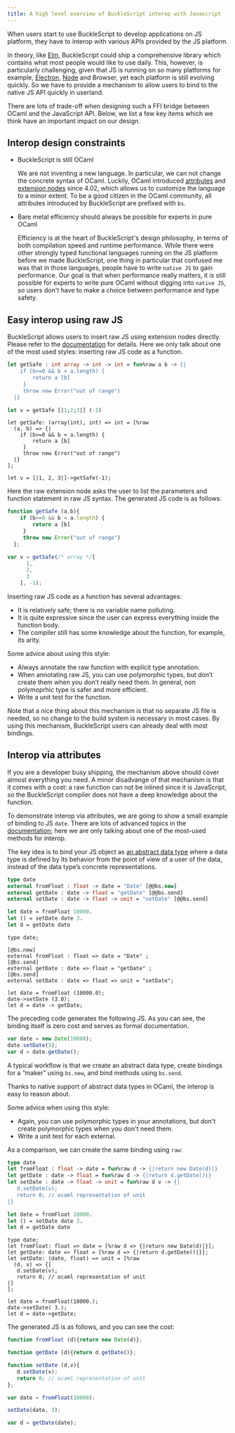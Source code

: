 ```yaml
---
title: A high level overview of BuckleScript interop with Javascript
---
```


When users start to use BuckleScript to develop applications on JS platform, they have to interop with various APIs provided by the JS platform. 

In theory, like [Elm](https://elm-lang.org/), BuckleScript could ship a comprehensive library which contains what most people would like to use daily.
This, however, is particularly challenging, given that 
JS is running on so many platforms for example, [Electron](https://electronjs.org/), [Node](https://nodejs.org/) and Browser, yet each platform is still evolving quickly. So we have to provide a mechanism to allow users to bind to the native JS API quickly in userland.

There are lots of trade-off when designing such a FFI bridge between OCaml and the JavaScript API. Below, we list a few key items which we think have an important impact on our design.

## Interop design constraints

- BuckleScript is still OCaml

    We are not inventing a new language. In particular, we can not change the concrete syntax of OCaml. Luckily, OCaml introduced [attributes](https://caml.inria.fr/pub/docs/manual-ocaml/extn.html#sec260) and [extension nodes](https://caml.inria.fr/pub/docs/manual-ocaml/extn.html#sec262) since 4.02, which allows us to customize the language to a minor extent. To be a good citizen in the OCaml community, all attributes introduced by BuckleScript are prefixed with `bs`.

- Bare metal efficiency should always be possible for experts in pure OCaml

    Efficiency is at the heart of BuckleScript's design philosophy, in terms of both compilation speed and runtime performance. While there were other strongly typed functional languages running on the JS platform before we made BuckleScript, one thing in particular that confused me was that in those languages, people have to write `native JS` to gain performance. Our goal is that when performance really matters, it is still possible for experts to write pure OCaml without digging into `native JS`, so users don't have to make a choice between performance and type safety.



## Easy interop using raw JS

BuckleScript allows users to insert raw JS using extension nodes directly. Please refer to the [documentation](https://bucklescript.github.io/docs/en/embed-raw-javascript) for details. Here we only talk about one of the most used styles: inserting raw JS code as a function.

```ocaml
let getSafe : int array -> int -> int = fun%raw a b -> {| 
	if (b>=0 && b < a.length) {
    	return a [b]
     }
     throw new Error("out of range")
  |} 

let v = getSafe [|1;2;3|] (-1)
```
```reasonml
let getSafe: (array(int), int) => int = [%raw
  (a, b) => {|
	if (b>=0 && b < a.length) {
    	return a [b]
     }
     throw new Error("out of range")
  |}
];

let v = [|1, 2, 3|]->getSafe(-1);
```

Here the raw extension node asks the user to list the parameters and function statement in raw JS syntax. The generated JS code is as follows:

```js
function getSafe (a,b){ 
	if (b>=0 && b < a.length) {
    	return a [b]
     }
     throw new Error("out of range")
  };

var v = getSafe(/* array */[
      1,
      2,
      3
    ], -1);

```

Inserting raw JS code as a function has several advantages:

- It is relatively safe; there is no variable name polluting.
- It is quite expressive since the user can express everything inside the function body.
- The compiler still has some knowledge about the function, for example, its arity.

Some advice about using this style:
- Always annotate the raw function with explicit type annotation.
- When annotating raw JS, you can use polymorphic types, but don’t create them when you don’t really need them. In general, non polymoprhic type is safer and more efficient.
- Write a unit test for the function.

Note that a nice thing about this mechanism is that no separate JS file is needed, so no change to the build system is necessary in most cases. By using this mechanism, BuckleScript users can already deal with most bindings.

## Interop via attributes

If you are a developer busy shipping, the mechanism above should cover almost everything you need. A minor disadvange of that mechanism is that it comes with a cost: a raw function can not be inlined since it is JavaScript, so the BuckleScript compiler does not have a deep knowledge about the function.

To demonstrate interop via attributes, we are going to show a small example of binding to JS `date`. There are lots of advanced topics in the [documentation](https://bucklescript.github.io/docs/en/interop-overview); here we are only talking about one of the most-used methods for interop.

The key idea is to bind your JS object as [an abstract data type](https://en.wikipedia.org/wiki/Abstract_data_type) where a data type is defined by its behavior from the point of view of a user of the data, instead of the data type’s concrete representations.

```ocaml
type date
external fromFloat : float -> date = "Date" [@@bs.new]
external getDate : date -> float = "getDate" [@@bs.send]
external setDate : date -> float -> unit = "setDate" [@@bs.send]

let date = fromFloat 10000.
let () = setDate date 3.
let d = getDate date
```

```reasonml
type date;

[@bs.new]
external fromFloat : float => date = "Date" ;
[@bs.send]
external getDate : date => float = "getDate" ;
[@bs.send]
external setDate : date => float => unit = "setDate";

let date = fromFloat (10000.0);
date->setDate (3.0);
let d = date -> getDate;
```

The preceding code generates the following JS. As you can see, the binding itself is zero cost and serves as formal documentation.

```js
var date = new Date(10000);
date.setDate(3);
var d = date.getDate();
```

A typical workflow is that we create an abstract data type, create bindings for a “maker” using `bs.new`, and bind methods using `bs.send`.

Thanks to native support of abstract data types in OCaml, the interop is easy to reason about.

Some advice when using this style:
- Again, you can use polymorphic types in your annotations, but don't create polymorphic types when you don't need them.
- Write a unit test for each external.

As a comparison, we can create the same binding using `raw`:

```ocaml
type date
let fromFloat : float -> date = fun%raw d -> {|return new Date(d)|}
let getDate : date -> float = fun%raw d -> {|return d.getDate()|}
let setDate : date -> float -> unit = fun%raw d v -> {|
   d.setDate(v);
   return 0; // ocaml representation of unit 
|}

let date = fromFloat 10000.
let () = setDate date 3.
let d = getDate date
```

```reasonml
type date;
let fromFloat: float => date = [%raw d => {|return new Date(d)|}];
let getDate: date => float = [%raw d => {|return d.getDate()|}];
let setDate: (date, float) => unit = [%raw
  (d, v) => {|
   d.setDate(v);
   return 0; // ocaml representation of unit
|}
];

let date = fromFloat(10000.);
date->setDate( 3.);
let d = date->getDate;

```

The generated JS is as follows, and you can see the cost:

```js
function fromFloat (d){return new Date(d)};

function getDate (d){return d.getDate()};

function setDate (d,v){
   d.setDate(v);
   return 0; // ocaml representation of unit 
};

var date = fromFloat(10000);

setDate(date, 3);

var d = getDate(date);
```


<!-- ,  and provide various methods over such abstract data type. -->

